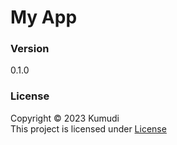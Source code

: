 # My App

### Version
0.1.0

### License
Copyright &copy; 2023 Kumudi <br>
This project is licensed under [License](License.txt)
